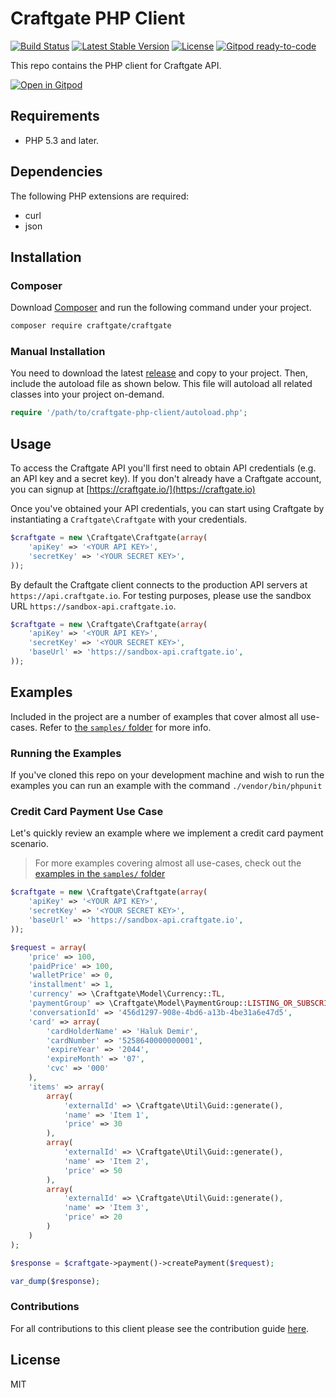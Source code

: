 # Craftgate PHP Client

[![Build Status](https://github.com/craftgate/craftgate-php-client/workflows/Craftgate%20PHP%20CI/badge.svg?branch=master)](https://github.com/craftgate/craftgate-php-client/actions)
[![Latest Stable Version](https://poser.pugx.org/craftgate/craftgate/v/stable.svg)](https://packagist.org/packages/craftgate/craftgate)
[![License](https://poser.pugx.org/craftgate/craftgate/license.svg)](https://packagist.org/packages/craftgate/craftgate)
[![Gitpod ready-to-code](https://img.shields.io/badge/Gitpod-ready--to--code-blue?logo=gitpod)](https://gitpod.io/#https://github.com/craftgate/craftgate-php-client)

This repo contains the PHP client for Craftgate API.

[![Open in Gitpod](https://gitpod.io/button/open-in-gitpod.svg)](https://gitpod.io/#https://github.com/craftgate/craftgate-php-client)

## Requirements
- PHP 5.3 and later.

## Dependencies
The following PHP extensions are required:
* curl
* json

## Installation
### Composer
Download [Composer](https://getcomposer.org/download/) and run the following command under your project.
```bash
composer require craftgate/craftgate
```

### Manual Installation
You need to download the latest [release](https://github.com/craftgate/craftgate-php-client/releases) and copy to your project. Then, include the autoload file as shown below. This file will autoload all related classes into your project on-demand.

```php
require '/path/to/craftgate-php-client/autoload.php';
```

## Usage
To access the Craftgate API you'll first need to obtain API credentials (e.g. an API key and a secret key). If you don't already have a Craftgate account, you can signup at [https://craftgate.io/](https://craftgate.io)

Once you've obtained your API credentials, you can start using Craftgate by instantiating a `Craftgate\Craftgate` with your credentials.

```php
$craftgate = new \Craftgate\Craftgate(array(
    'apiKey' => '<YOUR API KEY>',
    'secretKey' => '<YOUR SECRET KEY>',
));
```

By default the Craftgate client connects to the production API servers at `https://api.craftgate.io`. For testing purposes, please use the sandbox URL `https://sandbox-api.craftgate.io`.

```php
$craftgate = new \Craftgate\Craftgate(array(
    'apiKey' => '<YOUR API KEY>',
    'secretKey' => '<YOUR SECRET KEY>',
    'baseUrl' => 'https://sandbox-api.craftgate.io',
));
```

## Examples
Included in the project are a number of examples that cover almost all use-cases. Refer to [the `samples/` folder](./samples) for more info.

### Running the Examples
If you've cloned this repo on your development machine and wish to run the examples you can run an example with the command `./vendor/bin/phpunit`

### Credit Card Payment Use Case
Let's quickly review an example where we implement a credit card payment scenario.

> For more examples covering almost all use-cases, check out the [examples in the `samples/` folder](./samples)

```php
$craftgate = new \Craftgate\Craftgate(array(
    'apiKey' => '<YOUR API KEY>',
    'secretKey' => '<YOUR SECRET KEY>',
    'baseUrl' => 'https://sandbox-api.craftgate.io',
));

$request = array(
    'price' => 100,
    'paidPrice' => 100,
    'walletPrice' => 0,
    'installment' => 1,
    'currency' => \Craftgate\Model\Currency::TL,
    'paymentGroup' => \Craftgate\Model\PaymentGroup::LISTING_OR_SUBSCRIPTION,
    'conversationId' => '456d1297-908e-4bd6-a13b-4be31a6e47d5',
    'card' => array(
        'cardHolderName' => 'Haluk Demir',
        'cardNumber' => '5258640000000001',
        'expireYear' => '2044',
        'expireMonth' => '07',
        'cvc' => '000'
    ),
    'items' => array(
        array(
            'externalId' => \Craftgate\Util\Guid::generate(),
            'name' => 'Item 1',
            'price' => 30
        ),
        array(
            'externalId' => \Craftgate\Util\Guid::generate(),
            'name' => 'Item 2',
            'price' => 50
        ),
        array(
            'externalId' => \Craftgate\Util\Guid::generate(),
            'name' => 'Item 3',
            'price' => 20
        )
    )
);

$response = $craftgate->payment()->createPayment($request);

var_dump($response);
```

### Contributions
For all contributions to this client please see the contribution guide [here](CONTRIBUTING.md).

## License
MIT
